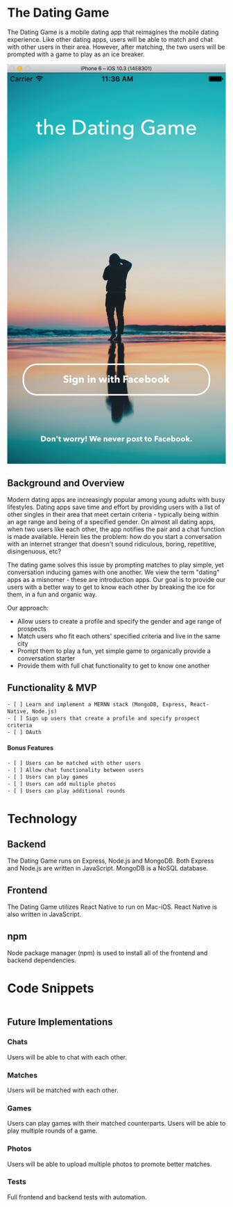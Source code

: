 # The Dating Game

The Dating Game is a mobile dating app that reimagines the mobile dating experience. Like other dating apps, users will be able to match and chat with other users in their area. However, after matching, the two users will be prompted with a game to play as an ice breaker.

<img src='./docs/sign_in_page.png' />

## Background and Overview

Modern dating apps are increasingly popular among young adults with busy lifestyles. Dating apps save time and effort by providing users with a list of other singles in their area that meet certain criteria - typically being within an age range and being of a specified gender. On almost all dating apps, when two users like each other, the app notifies the pair and a chat function is made available. Herein lies the problem: how do you start a conversation with an internet stranger that doesn't sound ridiculous, boring, repetitive, disingenuous, etc?

The dating game solves this issue by prompting matches to play simple, yet conversation inducing games with one another. We view the term "dating" apps as a misnomer - these are introduction apps. Our goal is to provide our users with a better way to get to know each other by breaking the ice for them, in a fun and organic way.

Our approach:
  * Allow users to create a profile and specify the gender and age range of prospects
  * Match users who fit each others' specified criteria and live in the same city
  * Prompt them to play a fun, yet simple game to organically provide a conversation starter
  * Provide them with full chat functionality to get to know one another

  ## Functionality & MVP   
    - [ ] Learn and implement a MERNN stack (MongoDB, Express, React-Native, Node.js)
    - [ ] Sign up users that create a profile and specify prospect criteria
    - [ ] OAuth

  #### Bonus Features
    - [ ] Users can be matched with other users
    - [ ] Allow chat functionality between users
    - [ ] Users can play games
    - [ ] Users can add multiple photos
    - [ ] Users can play additional rounds

# Technology

## Backend
The Dating Game runs on Express, Node.js and MongoDB.
Both Express and Node.js are written in JavaScript.
MongoDB is a NoSQL database.
## Frontend
The Dating Game utilizes React Native to run on Mac-iOS.
React Native is also written in JavaScript.
## npm
Node package manager (npm) is used to install all of the frontend and backend dependencies.

# Code Snippets

``` javascript

```

## Future Implementations

### Chats
Users will be able to chat with each other.

### Matches
Users will be matched with each other.

### Games
Users can play games with their matched counterparts.
Users will be able to play multiple rounds of a game.

### Photos
Users will be able to upload multiple photos to promote better matches.

### Tests
Full frontend and backend tests with automation.
